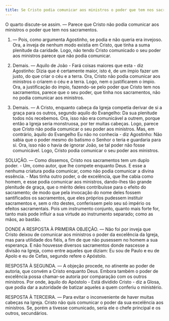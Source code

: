 ```yaml
---
title: Se Cristo podia comunicar aos ministros o poder que tem nos sacra¬mentos
---
```


O quarto discute-se assim. — Parece que Cristo não podia comunicar aos ministros o poder que tem nos sacramentos.  

1. — Pois, como argumenta Agostinho, se podia e não queria era invejoso. Ora, a inveja de nenhum modo existia em Cristo, que tinha a suma plenitude da caridade. Logo, não tendo Cristo comunicado o seu poder aos ministros parece que não podia comunicar.  

2. Demais. — Aquilo de João - Fará coisas maiores que esta - diz Agostinho: Dizia que é certamente maior, isto é, de um ímpio fazer um justo, do que criar o céu e a terra. Ora, Cristo não podia comunicar aos ministros o criarem o céu e a terra. Logo, nem o justificarem o ímpio. Ora, a justificação do ímpio, fazendo-se pelo poder que Cristo tem nos sacramentos, parece que o seu poder, que tinha nos sacramentos, não no podia comunicar aos ministros.  

3. Demais. — A Cristo, enquanto cabeça da Igreja competia derivar de si a graça para os outros, segundo aquilo do Evangelho: Da sua plenitude todos nós recebemos. Ora, isso não era comunicável a outrem, porque então a Igreja seria monstruosa, por ter muitas cabeças. Logo, parece que Cristo não podia comunicar o seu poder aos ministros.  Mas, em contrário, àquilo do Evangelho Eu não no conhecia - diz Agostinho: Não sabia que o poder mesmo do batismo o Senhor o teria e guardaria para si. Ora, isso não o havia de ignorar João, se tal poder não fosse comunicável. Logo, Cristo podia comunicar o seu poder aos ministros.  

SOLUÇÃO. — Como dissemos, Cristo nos sacramentos tem um duplo poder. - Um, como autor, que lhe compete enquanto Deus. E esse a nenhuma criatura podia comunicar, como não podia comunicar a divina essência. - Mas tinha outro poder, o de excelência, que lhe cabia como homem, e esse podia comunicar aos ministros, dando-lhes tão grande plenitude de graça, que o mérito deles contribuísse para o efeito do sacramento; de modo que pela invocação do nome deles fossem santificados os sacramentos, que eles próprios pudessem instituir sacramentos e, sem o rito destes, conferissem pelo seu só império os efeitos sacramentais. Pois um instrumento conjunto, quanto mais forte for, tanto mais pode influir a sua virtude ao instrumento separado; como as mãos, ao bastão.  

DONDE A RESPOSTA À PRIMEIRA OBJEÇÃO. — Não foi por inveja que Cristo deixou de comunicar aos ministros o poder da excelência da Igreja, mas para utilidade dos fiéis, a fim de que não pusessem no homem a sua esperança. E não houvesse diversos sacramentos donde nascesse a divisão na Igreja, como entre aqueles que diziam: Eu sou de Paulo e eu de Apolo e eu de Cefas, segundo refere o Apóstolo.  

RESPOSTA À SEGUNDA. — A objeção procede, no atinente ao poder de autoria, que convém a Cristo enquanto Deus. Embora também o poder de excelência possa chamar-se autoria por comparação com os outros ministros. Por onde, àquilo do Apóstolo - Está dividido Cristo - diz a Glosa, que podia dar a autoridade de batizar aqueles a quem conferiu o ministério.  

RESPOSTA À TERCEIRA. — Para evitar o inconveniente de haver muitas cabeças na Igreja. Cristo não quis comunicar o poder da sua excelência aos ministros. Se, porém a tivesse comunicado, seria ele o chefe principal e os outros, secundários.